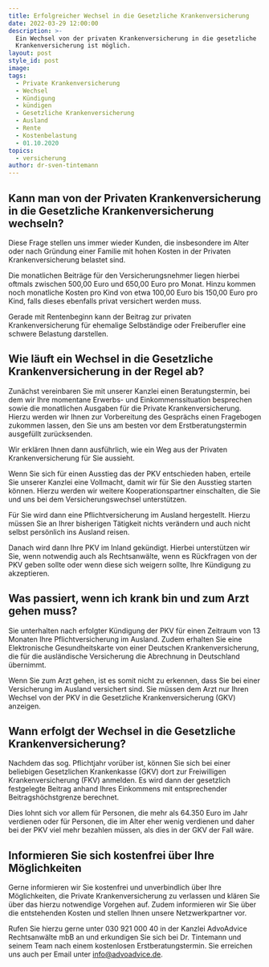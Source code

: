 ```yaml
---
title: Erfolgreicher Wechsel in die Gesetzliche Krankenversicherung
date: 2022-03-29 12:00:00
description: >-
  Ein Wechsel von der privaten Krankenversicherung in die gesetzliche
  Krankenversicherung ist möglich. 
layout: post
style_id: post
image:
tags:
  - Private Krankenversicherung
  - Wechsel
  - Kündigung
  - kündigen
  - Gesetzliche Krankenversicherung
  - Ausland
  - Rente
  - Kostenbelastung
  - 01.10.2020
topics:
  - versicherung
author: dr-sven-tintemann
---
```

## Kann man von der Privaten Krankenversicherung in die Gesetzliche Krankenversicherung wechseln?&nbsp;

Diese Frage stellen uns immer wieder Kunden, die insbesondere im Alter oder nach Gründung einer Familie mit hohen Kosten in der Privaten Krankenversicherung belastet sind.&nbsp;

Die monatlichen Beiträge für den Versicherungsnehmer liegen hierbei oftmals zwischen 500,00 Euro und 650,00 Euro pro Monat. Hinzu kommen noch monatliche Kosten pro Kind von etwa 100,00 Euro bis 150,00 Euro pro Kind, falls dieses ebenfalls privat versichert werden muss.&nbsp;

Gerade mit Rentenbeginn kann der Beitrag zur privaten Krankenversicherung für ehemalige Selbständige oder Freiberufler eine schwere Belastung darstellen.&nbsp;

## Wie läuft ein Wechsel in die Gesetzliche Krankenversicherung in der Regel ab?

Zunächst vereinbaren Sie mit unserer Kanzlei einen Beratungstermin, bei dem wir Ihre momentane Erwerbs- und Einkommenssituation besprechen sowie die monatlichen Ausgaben für die Private Krankenversicherung. Hierzu werden wir Ihnen zur Vorbereitung des Gesprächs einen Fragebogen zukommen lassen, den Sie uns am besten vor dem Erstberatungstermin ausgefüllt zurücksenden.&nbsp;

Wir erklären Ihnen dann ausführlich, wie ein Weg aus der Privaten Krankenversicherung für Sie aussieht.

Wenn Sie sich für einen Ausstieg das der PKV entschieden haben, erteile Sie unserer Kanzlei eine Vollmacht, damit wir für Sie den Ausstieg starten können. Hierzu werden wir weitere Kooperationspartner einschalten, die Sie und uns bei dem Versicherungswechsel unterstützen.&nbsp;

Für Sie wird dann eine Pflichtversicherung im Ausland hergestellt. Hierzu müssen Sie an Ihrer bisherigen Tätigkeit nichts verändern und auch nicht selbst persönlich ins Ausland reisen.&nbsp;

Danach wird dann Ihre PKV im Inland gekündigt. Hierbei unterstützen wir Sie, wenn notwendig auch als Rechtsanwälte, wenn es Rückfragen von der PKV geben sollte oder wenn diese sich weigern sollte, Ihre Kündigung zu akzeptieren.&nbsp;

## Was passiert, wenn ich krank bin und zum Arzt gehen muss?

Sie unterhalten nach erfolgter Kündigung der PKV für einen Zeitraum von 13 Monaten Ihre Pflichtversicherung im Ausland. Zudem erhalten Sie eine Elektronische Gesundheitskarte von einer Deutschen Krankenversicherung, die für die ausländische Versicherung die Abrechnung in Deutschland übernimmt.&nbsp;

Wenn Sie zum Arzt gehen, ist es somit nicht zu erkennen, dass Sie bei einer Versicherung im Ausland versichert sind. Sie müssen dem Arzt nur Ihren Wechsel von der PKV in die Gesetzliche Krankenversicherung (GKV) anzeigen.&nbsp;

## Wann erfolgt der Wechsel in die Gesetzliche Krankenversicherung?

Nachdem das sog. Pflichtjahr vorüber ist, können Sie sich bei einer beliebigen Gesetzlichen Krankenkasse (GKV) dort zur Freiwilligen Krankenversicherung (FKV) anmelden. Es wird dann der gesetzlich festgelegte Beitrag anhand Ihres Einkommens mit entsprechender Beitragshöchstgrenze berechnet.&nbsp;

Dies lohnt sich vor allem für Personen, die mehr als 64.350 Euro im Jahr verdienen oder für Personen, die im Alter eher wenig verdienen und daher bei der PKV viel mehr bezahlen müssen, als dies in der GKV der Fall wäre.&nbsp;

## Informieren Sie sich kostenfrei über Ihre Möglichkeiten

Gerne informieren wir Sie kostenfrei und unverbindlich über Ihre Möglichkeiten, die Private Krankenversicherung zu verlassen und klären Sie über das hierzu notwendige Vorgehen auf. Zudem informieren wir Sie über die entstehenden Kosten und stellen Ihnen unsere Netzwerkpartner vor.&nbsp;

Rufen Sie hierzu gerne unter 030 921 000 40 in der Kanzlei AdvoAdvice Rechtsanwälte mbB an und erkundigen Sie sich bei Dr. Tintemann und seinem Team nach einem kostenlosen Erstberatungstermin. Sie erreichen uns auch per Email unter info@advoadvice.de.&nbsp;

&nbsp;

&nbsp;

&nbsp;
